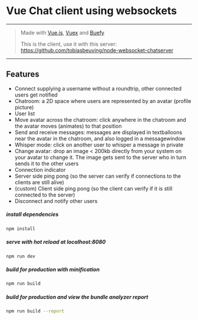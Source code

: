 # Vue Chat client using websockets
---
> Made with [Vue.js](https://vuejs.org/), [Vuex](https://vuex.vuejs.org/en/) and [Buefy](https://buefy.github.io)
>
> This is the client, use it with this server: https://github.com/tobiasbeuving/node-websocket-chatserver 
---

## Features

* Connect supplying a username without a roundtrip, other connected users get notified
* Chatroom: a 2D space where users are represented by an avatar (profile picture)
* User list 
* Move avatar across the chatroom: click anywhere in the chatroom and the avatar moves (animates) to that position 
* Send and receive messages: messages are displayed in textballoons near the avatar in the chatroom, and also logged in a messagewindow 
* Whisper mode: click on another user to whisper a message in private
* Change avatar: drop an image < 200kb directly from your system on your avatar to change it. The image gets sent to the server who in turn sends it to the other users
* Connection indicator
* Server side ping pong (so the server can verify if connections to the clients are still alive)
* (custom) Client side ping pong (so the client can verify if it is still connected to the server)
* Disconnect and notify other users

##### install dependencies
``` bash
npm install
```
##### serve with hot reload at localhost:8080
``` bash
npm run dev
```
##### build for production with minification
``` bash
npm run build
```
##### build for production and view the bundle analyzer report
``` bash
npm run build --report
```
